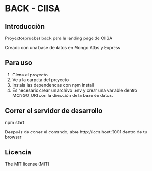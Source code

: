 # BACK - CIISA 

## Introducción

Proyecto(prueba) back para la landing page de CIISA

Creado con una base de datos en Mongo Atlas y Express

## Para uso

1. Clona el proyecto
2. Ve a la carpeta del proyecto
3. Instala las dependencias con npm install
4. Es necesario crear un archivo .env y crear una variable dentro MONGO_URI con la dirección de la base de datos. 

## Correr el servidor de desarrollo

npm start

Después de correr el comando, abre http://localhost:3001 dentro de tu browser

## Licencia
The MIT license (MIT)

